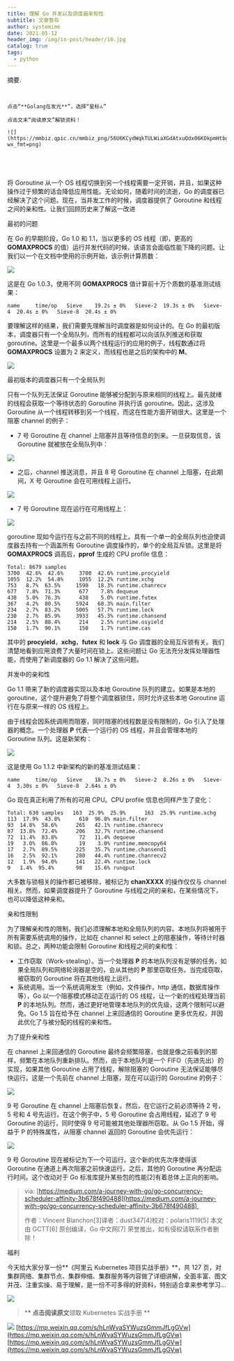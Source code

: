 ```yaml
---
title: 理解 Go 并发以及调度器亲和性
subtitle: 文章暂存
author: systemime
date: 2021-05-12
header_img: /img/in-post/header/10.jpg
catalog: true
tags:
  - python
---
```

摘要.

<!-- more -->
```


点击“**Golang在发光**”，选择“星标🔝”  

点击文末“阅读原文”解锁资料！

![](https://mmbiz.qpic.cn/mmbiz_png/56U6KCydWqkTULWiaXGdAtxuQdx06KOkpmHtbgibWYcqViaga7wzPyVz6f58sjVP35ytP5dmr9jVtiaO0MXVgg7RjA/640?wx_fmt=png)





```

将 Goroutine 从一个 OS 线程切换到另一个线程需要一定开销，并且，如果这种操作过于频繁的话会降低应用性能。无论如何，随着时间的流逝，Go 的调度器已经解决了这个问题。现在，当并发工作的时候，调度器提供了 Goroutine 和线程之间的亲和性。让我们回顾历史来了解这一改进

最初的问题

在 Go 的早期阶段，Go 1.0 和 1.1，当以更多的 OS 线程（即，更高的**GOMAXPROCS** 的值）运行并发代码的时候，该语言会面临性能下降的问题。让我们以一个在文档中使用的示例开始，该示例计算质数：

![](https://mmbiz.qpic.cn/mmbiz_jpg/56U6KCydWqkj7gxnJKfqG4TibOHVjJeyGLAOcjvb2Qz1UcWVjo3rUL3Xz8LQ2EyR8kq4lAsT4P3Vh88ia4Id3kxg/640?wx_fmt=jpeg)

这是在 Go 1.0.3，使用不同 **GOMAXPROCS** 值计算前十万个质数的基准测试结果：

`name     time/op  
Sieve    19.2s ± 0%  
Sieve-2  19.3s ± 0%  
Sieve-4  20.4s ± 0%  
Sieve-8  20.4s ± 0%  
`

要理解这样的结果，我们需要先理解当时调度器是如何设计的。在 Go 的最初版本，调度器只有一个全局队列，而所有的线程都可以向该队列推送和获取 goroutine。这里是一个最多以两个线程运行的应用的例子，线程数通过将 **GOMAXPROCS** 设置为 2 来定义，而线程也是之后的架构中的 **M**。

![](https://mmbiz.qpic.cn/mmbiz_png/56U6KCydWqkj7gxnJKfqG4TibOHVjJeyGC10AC03pPqUriaAYObXX0DmhHhAd4xWqkE75iaH65UBgeEKS4hrx7FWQ/640?wx_fmt=png)

最初版本的调度器只有一个全局队列

只有一个队列无法保证 Goroutine 能够被分配到与原来相同的线程上。最先就绪的线程会获取一个等待状态的 Goroutine 并执行该 goroutine。因此，这涉及 Goroutine 从一个线程转移到另一个线程，而这在性能方面开销很大。这里是一个阻塞 channel 的例子：

-   7 号 Goroutine 在 channel 上阻塞并且等待信息的到来。一旦获取信息，该 Goroutine 就被放在全局队列中：

![](https://mmbiz.qpic.cn/mmbiz_jpg/56U6KCydWqkj7gxnJKfqG4TibOHVjJeyG0EeEna0RYiaDA8KeUa3CISPzmoUgy5icKib2ZQrPsIA36w4KdgZyfc32Q/640?wx_fmt=jpeg)

-   之后，channel 推送消息，并且 8 号 Goroutine 在 channel 上阻塞，在此期间，X 号 Goroutine 会在可用线程上运行。

![](https://mmbiz.qpic.cn/mmbiz_png/56U6KCydWqkj7gxnJKfqG4TibOHVjJeyGoQJD6eJrHPBdiakicmMib0VTnaLGicU2F5WzibzJqPib1AzDqCx9icjkcLKbw/640?wx_fmt=png)

-   7 号 Goroutine 现在运行在可用线程上：

![](https://mmbiz.qpic.cn/mmbiz_png/56U6KCydWqkj7gxnJKfqG4TibOHVjJeyGibj0jcNyRLF0ldJClQnwBTE2xmv4PYMic7IcQsoasialR4vgVk772ASGA/640?wx_fmt=png)

goroutine 现如今运行在与之前不同的线程上。具有一个单一的全局队列也迫使调度器去持有一个涵盖所有 Goroutine 调度操作的，单个的全局互斥锁。这里是将 **GOMAXPROCS** 调高后，**pprof** 生成的 CPU profile 信息：

`Total: 8679 samples  
3700  42.6%  42.6%     3700  42.6% runtime.procyield  
1055  12.2%  54.8%     1055  12.2% runtime.xchg  
753   8.7%  63.5%     1590   18.3% runtime.chanrecv  
677   7.8%  71.3%      677    7.8% dequeue  
438   5.0%  76.3%      438    5.0% runtime.futex  
367   4.2%  80.5%     5924   68.3% main.filter  
234   2.7%  83.2%     5005   57.7% runtime.lock  
230   2.7%  85.9%     3933   45.3% runtime.chansend  
214   2.5%  88.4%      214    2.5% runtime.osyield  
150   1.7%  90.1%      150    1.7% runtime.cas  
`

其中的 **procyield**，**xchg**，**futex** 和 **lock** 与 Go 调度器的全局互斥锁有关。我们清楚地看到应用浪费了大量时间在锁上。这些问题让 Go 无法充分发挥处理器性能，而使用了新调度器的 Go 1.1 解决了这些问题。

并发中的亲和性

Go 1.1 带来了新的调度器实现以及本地 Goroutine 队列的建立。如果是本地的 goroutine，这个提升避免了将整个调度器锁住，同时允许这些本地 Goroutine 运行在与原来一样的 OS 线程上。 

由于线程会因系统调用而阻塞，同时阻塞的线程数是没有限制的，Go 引入了处理器的概念。一个处理器 **P** 代表一个运行的 OS 线程，并且会管理本地的 Goroutine 队列。这是新架构：

![](https://mmbiz.qpic.cn/mmbiz_png/56U6KCydWqkj7gxnJKfqG4TibOHVjJeyGhCE8yJJKMqxGDgbPfItApa50X8vWCadYlrj05pKwForIJlVWfT1Gnw/640?wx_fmt=png)

这是使用 Go 1.1.2 中新架构的新的基准测试结果：

`name     time/op  
Sieve    18.7s ± 0%  
Sieve-2  8.26s ± 0%  
Sieve-4  3.30s ± 0%  
Sieve-8  2.64s ± 0%  
`

Go 现在真正利用了所有的可用 CPU。CPU profile 信息也同样产生了变化：

`Total: 630 samples  
163  25.9%  25.9%      163  25.9% runtime.xchg  
113  17.9%  43.8%      610  96.8% main.filter  
93  14.8%  58.6%      265   42.1% runtime.chanrecv  
87  13.8%  72.4%      206   32.7% runtime.chansend  
72  11.4%  83.8%       72   11.4% dequeue  
19   3.0%  86.8%       19    3.0% runtime.memcopy64  
17   2.7%  89.5%      225   35.7% runtime.chansend1  
16   2.5%  92.1%      280   44.4% runtime.chanrecv2  
12   1.9%  94.0%      141   22.4% runtime.lock  
9   1.4%  95.4%       98    15.6% runqput  
`

大多数与锁相关的操作都已被移除，被标记为 **chanXXXX** 的操作仅仅与 channel 相关。然而，如果调度器提升了 Goroutine 与线程之间的亲和，在某些情况下，也可以降低这种亲和。

亲和性限制

为了理解亲和性的限制，我们必须理解本地和全局队列的内容。本地队列将被用于所有需要系统调用的操作，比如在 channel 和 select 上的阻塞操作，等待计时器和锁。总之，两种功能会限制 Goroutine 和线程之间的亲和性：

-   工作窃取（Work-stealing）。当一个处理器 **P** 的本地队列没有足够的任务，如果全局队列和网络轮询器是空的，会从其他的 **P** 那里窃取任务。当完成窃取，被窃取的 Goroutine 将在其他线程上运行。
-   系统调用。当一个系统调用发生（例如，文件操作，http 通信，数据库操作等），Go 以一个阻塞模式移动正在运行的 OS 线程，让一个新的线程处理当前 **P** 的本地队列。然而，通过更好地管理本地队列的优先级，这两个限制可以避免。Go 1.5 旨在给予在 channel 上来回通信的 Goroutine 更多优先权，并因此优化了与被分配的线程的亲和性。

为了提升亲和性

在 channel 上来回通信的 Goroutine 最终会频繁阻塞，也就是像之前看到的那样，频繁在本地队列重新排队。然而，由于本地队列是一个 FIFO（先进先出）的实现，如果其他 Goroutine 占用了线程，解除阻塞的 Goroutine 无法保证能够尽快运行。这是一个先前在 channel 上阻塞，现在可以运行的 Goroutine 的例子：

![](https://mmbiz.qpic.cn/mmbiz_png/56U6KCydWqkj7gxnJKfqG4TibOHVjJeyGHaxsVmvRFYicv2X12ib8VSEVrlFFiaXrMZeCHGYibJ3O6v3xdJc0Fic5jSg/640?wx_fmt=png)

9 号 Goroutine 在 channel 上阻塞后恢复。然后，在它运行之前必须等待 2 号，5 号和 4 号先运行。在这个例子中，5 号 Goroutine 会占用线程，延迟了 9 号 Goroutine 的运行，同时使得 9 号可能被其他处理器所窃取。从 Go 1.5 开始，得益于 P 的特殊属性，从阻塞 channel 返回的 Goroutine 会优先运行：

![](https://mmbiz.qpic.cn/mmbiz_jpg/56U6KCydWqkj7gxnJKfqG4TibOHVjJeyGP1mL8fNIb2Lhj2icWhvVE9HoSFzIuGenkniaKKvQVVUicnIcoc8XCRv6w/640?wx_fmt=jpeg)

9 号 Goroutine 现在被标记为下一个可运行。这个新的优先次序使得该 Goroutine 在通道上再次阻塞之前快速运行。之后，其他的 Goroutine 再分配运行时间。这个改动对于 Go 标准库提升某些包的性能\[2]有着总体上正向的影响。

> via: [https://medium.com/a-journey-with-go/go-concurrency-scheduler-affinity-3b678f490488](https://medium.com/a-journey-with-go/go-concurrency-scheduler-affinity-3b678f490488) 
>
> 作者：Vincent Blanchon\[3]译者：dust347\[4]校对：polaris1119\[5] 本文由 GCTT\[6] 原创编译，Go 中文网\[7] 荣誉推出，如有侵权请联系作者删除！

福利

今天给大家分享一份**《阿里云 Kubernetes 项目实战手册》**，共 127 页，对集群网络、集群节点、集群伸缩、集群服务等内容做了详细讲解，全面丰富、图文并茂、注重实操、易于理解，是一份不可多得的好资料，特别适合拿来参考学习...  

![](https://mmbiz.qpic.cn/mmbiz_gif/56U6KCydWqmRNot2kbDGjic3TIsDSapFQxmvWicPia9R7k2b5icohvpjyI0cg7eLXaWpeqeQib7fRkzwF6lt6rY2iabw/640?wx_fmt=gif)

> \***\* 点击阅读原文**领取 Kubernetes 实战手册 \*\*

![](https://mmbiz.qpic.cn/mmbiz_gif/56U6KCydWqkj7gxnJKfqG4TibOHVjJeyGkjC2aVZsobSf2JkxoK1xRukYtyqiaTp4lDFHPLDNrfLBqkE7iaX44Ysg/640?wx_fmt=gif) 
 [https://mp.weixin.qq.com/s/hLnWvaSYWuzsGmmJfLgGVw](https://mp.weixin.qq.com/s/hLnWvaSYWuzsGmmJfLgGVw) 
 [https://mp.weixin.qq.com/s/hLnWvaSYWuzsGmmJfLgGVw](https://mp.weixin.qq.com/s/hLnWvaSYWuzsGmmJfLgGVw)

